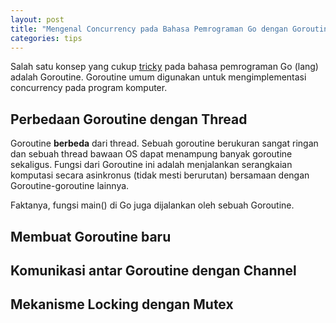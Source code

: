 ```yaml
---
layout: post
title: "Mengenal Concurrency pada Bahasa Pemrograman Go dengan Goroutine"
categories: tips
---
```


Salah satu konsep yang cukup [tricky](https://hamonangann.github.io/tips/2024/09/30/artikel14.html) pada bahasa pemrograman Go (lang) adalah Goroutine. Goroutine umum digunakan untuk mengimplementasi concurrency pada program komputer.

## Perbedaan Goroutine dengan Thread

Goroutine **berbeda** dari thread. Sebuah goroutine berukuran sangat ringan dan sebuah thread bawaan OS dapat menampung banyak goroutine sekaligus. Fungsi dari Goroutine ini adalah menjalankan serangkaian komputasi secara asinkronus (tidak mesti berurutan) bersamaan dengan Goroutine-goroutine lainnya.

Faktanya, fungsi main() di Go juga dijalankan oleh sebuah Goroutine.

## Membuat Goroutine baru

## Komunikasi antar Goroutine dengan Channel

## Mekanisme Locking dengan Mutex

